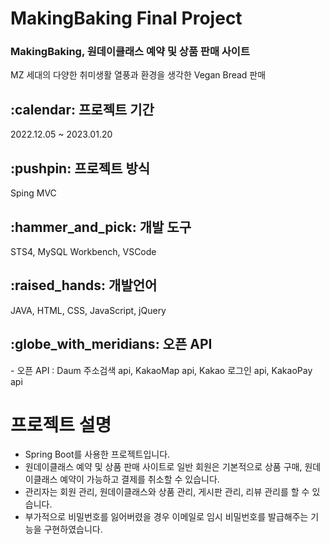 # MakingBaking Final Project

<h3>MakingBaking, 원데이클래스 예약 및 상품 판매 사이트</h3>
<p>MZ 세대의 다양한 취미생활 열풍과 환경을 생각한 Vegan Bread 판매</p>
<h2>:calendar: 프로젝트 기간</h2>
2022.12.05 ~ 2023.01.20
<h2>:pushpin: 프로젝트 방식</h2>
Sping MVC
<h2>:hammer_and_pick: 개발 도구</h2>
STS4, MySQL Workbench, VSCode
<h2>:raised_hands: 개발언어</h2>
JAVA, HTML, CSS, JavaScript, jQuery
<h2>:globe_with_meridians: 오픈 API</h2>
- 오픈 API : Daum 주소검색 api, KakaoMap api, Kakao 로그인 api, KakaoPay api

# 프로젝트 설명
- Spring Boot를 사용한 프로젝트입니다.
- 원데이클래스 예약 및 상품 판매 사이트로 일반 회원은 기본적으로 상품 구매, 원데이클래스 예약이 가능하고 결제를 취소할 수 있습니다.
- 관리자는 회원 관리, 원데이클래스와 상품 관리, 게시판 관리, 리뷰 관리를 할 수 있습니다.
- 부가적으로 비밀번호를 잃어버렸을 경우 이메일로 임시 비밀번호를 발급해주는 기능을 구현하였습니다.

